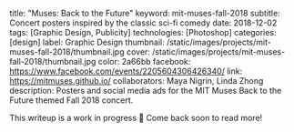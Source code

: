 title: "Muses: Back to the Future"
keyword: mit-muses-fall-2018
subtitle: Concert posters inspired by the classic sci-fi comedy
date: 2018-12-02
tags: [Graphic Design, Publicity]
technologies: [Photoshop]
categories: [design]
label: Graphic Design
thumbnail: /static/images/projects/mit-muses-fall-2018/thumbnail.jpg
cover: /static/images/projects/mit-muses-fall-2018/thumbnail.jpg
color: 2a66bb
facebook: https://www.facebook.com/events/2205604306426340/
link: https://mitmuses.github.io/
collaborators: Maya Nigrin, Linda Zhong
description: Posters and social media ads for the MIT Muses Back to the Future themed Fall 2018 concert.

This writeup is a work in progress 🙊 Come back soon to read more!
